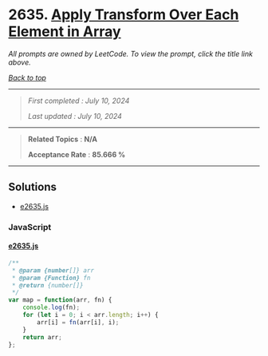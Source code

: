 # 2635. [Apply Transform Over Each Element in Array](<https://leetcode.com/problems/apply-transform-over-each-element-in-array>)

*All prompts are owned by LeetCode. To view the prompt, click the title link above.*

*[Back to top](<../README.md>)*

------

> *First completed : July 10, 2024*
>
> *Last updated : July 10, 2024*

------

> **Related Topics** : **N/A**
>
> **Acceptance Rate** : **85.666 %**

------

## Solutions

- [e2635.js](<../my-submissions/e2635.js>)
### JavaScript
#### [e2635.js](<../my-submissions/e2635.js>)
```JavaScript
/**
 * @param {number[]} arr
 * @param {Function} fn
 * @return {number[]}
 */
var map = function(arr, fn) {
    console.log(fn);
    for (let i = 0; i < arr.length; i++) {
        arr[i] = fn(arr[i], i);
    }
    return arr;
};

```


